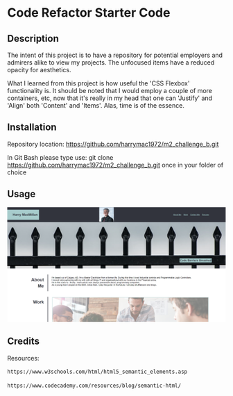 # Code Refactor Starter Code

## Description

The intent of this project is to have a repository for potential employers and admirers alike to view my projects.
The unfocused items have a reduced opacity for aesthetics.

What I learned from this project is how useful the 'CSS Flexbox' functionality is.
It should be noted that I would employ a couple of more containers, etc, now that it's really in my head that
one can 'Justify' and 'Align' both 'Content' and 'Items'.
Alas, time is of the essence.

## Installation

Repository location:        https://github.com/harrymac1972/m2_challenge_b.git

In Git Bash please type use:    git clone https://github.com/harrymac1972/m2_challenge_b.git    once in your folder of choice

## Usage

![top of home page](./assets/imgs/screenshot-finished-homepage.png)

## Credits

Resources:

    https://www.w3schools.com/html/html5_semantic_elements.asp

    https://www.codecademy.com/resources/blog/semantic-html/


